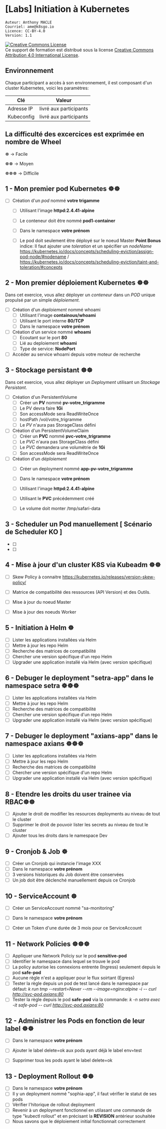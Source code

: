 # [Labs] Initiation à Kubernetes 

    Auteur: Anthony MACLE
    Courriel: ame@k8sgo.io
    Licence: CC-BY-4.0
    Version: 1.1

<!--- Forked from  --->

<a rel="license" href="http://creativecommons.org/licenses/by/4.0/"><img alt="Creative Commons License" style="border-width:0" src="https://i.creativecommons.org/l/by/4.0/88x31.png" /></a><br />Ce support de formation est distribué sous la license <a rel="license" href="http://creativecommons.org/licenses/by/4.0/">Creative Commons Attribution 4.0 International License</a>.

## Environnement

Chaque participant a accès à son environnement, il est composant d'un cluster Kubernetes, voici les paramètres:

| Clé        | Valeur                 |
| ---------- | ---------------------- |
| Adresse IP | livré aux participants |
| Kubeconfig | livré aux participants |

## La difficulté des excercices est exprimée en nombre de Wheel

☸️ -> Facile

☸️☸️ -> Moyen 

☸️☸️☸️ -> Difficile

## 1 - Mon premier pod Kubernetes ☸️☸️ 

- [ ] Création d'un *pod* nommé **votre trigamme**
  - [ ] Utilisant l'image **httpd:2.4.41-alpine**
  - [ ] Le conteneur doit être nommé **pod1-container**
  - [ ] Dans le namespace **votre prénom**
  - [ ] Le pod doit seulement être déployé sur le noeud Master  **Point Bonus** indice: Il faut ajouter une *toleration* et un spécifier un *nodeName*
        https://kubernetes.io/docs/concepts/scheduling-eviction/assign-pod-node/#nodename / https://kubernetes.io/docs/concepts/scheduling-eviction/taint-and-toleration/#concepts


## 2 - Mon premier déploiement Kubernetes ☸️☸️ 

Dans cet exercice, vous allez déployer un *conteneur* dans un *POD* unique propulsé par un simple *déploiement*.

- [ ] Création d'un *deploiement* nommé whoami
  - [ ] Utilisant l'image **containous/whoami**
  - [ ] Utilisant le port interne **80/TCP**
  - [ ] Dans le namespace **votre prénom**
- [ ] Création d'un service nommé **whoami**
  - [ ] Ecoutant sur le port **80**
  - [ ] Lié au deploiement **whoami**
  - [ ] Type de service: **NodePort**
- [ ] Accéder au service whoami depuis votre moteur de recherche

## 3 - Stockage persistant ☸️☸️

Dans cet exercice, vous allez déployer un *Deployment* utilisant un *Stockage Persistant*.

- [ ] Création d'un PersistentVolume
  - [ ] Créer un **PV** nommé **pv-votre_trigramme**
  - [ ] Le PV devra faire **1Gi**
  - [ ] Son accessMode sera ReadWriteOnce
  - [ ] hostPath /vol/votre_trigramme
  - [ ] Le *PV* n'aura pas StorageClass défini
- [ ] Création d'un PersistentVolumeClaim
  - [ ] Créer un **PVC** nommé **pvc-votre_trigramme**
  - [ ] Le *PVC* n'aura pas StorageClass défini
  - [ ] Le *PVC* demandera une volumétrie de **1Gi**
  - [ ] Son accessMode sera ReadWriteOnce
- [ ] Création d'un *déploiement*
  - [ ] Créer un deployment nommé **app-pv-votre_trigramme**
  - [ ] Dans le namespace **votre prénom**
  - [ ] Utilisant l'image **httpd:2.4.41-alpine**
  - [ ] Utilisant le **PVC** précédemment créé
  - [ ] Le volume doit monter /tmp/safari-data 
  


## 3 - Scheduler un Pod manuellement [ Scénario de Scheduler KO ]


- [ ] 
- [ ] 


## 4 - Mise à jour d'un cluster K8S via Kubeadm ☸️☸️ 

 
- [ ] Skew Policy à connaitre https://kubernetes.io/releases/version-skew-policy/
- [ ] Matrice de compatibilité des ressources (API Version) et des Outils.
- [ ] Mise à jour du noeud Master
- [ ] Mise à jour des noeuds Worker


## 5 - Initiation à Helm ☸️

- [ ] Lister les applications installées via Helm
- [ ] Mettre à jour les repo Helm
- [ ] Recherche des matrices de compatibilité
- [ ] Chercher une version spécifique d'un repo Helm
- [ ] Upgrader une application installé via Helm (avec version spécifique)

## 6 - Debuger le deployment "setra-app" dans le namespace setra ☸️☸️☸️

- [ ] Lister les applications installées via Helm
- [ ] Mettre à jour les repo Helm
- [ ] Recherche des matrices de compatibilité
- [ ] Chercher une version spécifique d'un repo Helm
- [ ] Upgrader une application installé via Helm (avec version spécifique)

## 7 - Debuger le deployment "axians-app" dans le namespace axians ☸️☸️☸️

- [ ] Lister les applications installées via Helm
- [ ] Mettre à jour les repo Helm
- [ ] Recherche des matrices de compatibilité
- [ ] Chercher une version spécifique d'un repo Helm
- [ ] Upgrader une application installé via Helm (avec version spécifique)

## 8 - Etendre les droits du user trainee via RBAC☸️☸️

- [ ] Ajouter le droit de modifier les resources deployments au niveau de tout le cluster
- [ ] Supprimer le droit de pouvoir lister les secrets au niveau de tout le cluster
- [ ] Ajouter tous les droits dans le namespace Dev

## 9 - Cronjob & Job ☸️

- [ ] Créer un Cronjob qui instancie l'image XXX
- [ ] Dans le namespace **votre prénom**
- [ ] 3 versions historiques du Job doivent être conservées
- [ ] Un job doit être déclenché manuellement depuis ce Cronjob

## 10 - ServiceAccount ☸️

- [ ] Créer un ServiceAccount nommé "sa-monitoring"
- [ ] Dans le namespace **votre prénom**
- [ ] Créer un Token d'une durée de 3 mois pour ce ServiceAccount 


## 11 - Network Policies ☸️☸️☸️

- [ ] Appliquer une Network Policiy sur le pod **sensitive-pod**
- [ ] Identifier le namespace dans lequel se trouve le pod
- [ ] La policy autorise les connexions entrente (Ingress) seulement depuis le pod **safe-pod**
- [ ] Aucune règle n'est a appliquer pour le flux soirtant (Egress)
- [ ] Tester la règle depuis un pod de test lancé dans le namespace par défaut: *k run tmp --restart=Never --rm --image=nginx:alpine -i -- curl http://svc-pod.axians:80*
- [ ] Tester la règle depuis le pod **safe-pod** via la commande: *k -n setra exec -it safe-pod -- curl http://svc-pod.axians:80*

## 12 - Administrer les Pods en fonction de leur label ☸️☸️

- [ ] Dans le namespace **votre prénom**
- [ ] Ajouter le label delete=ok aux pods ayant déjà le label env=test
- [ ] Supprimer tous les pods ayant le label delete=ok


## 13 - Deployment Rollout ☸️☸️

- [ ] Dans le namespace **votre prénom**
- [ ] Il y un deployment nommé "sophia-app", il faut vérifier le statut de ses pods
- [ ] Vérifier l'hitorique de rollout deployment
- [ ] Revenir à un deployment fonctionnel en utilasant une commande de type "kubectl rollout" et en précisant la **REVISION** antérieur souhaitée
- [ ] Nous savons que le déploiement initial fonctionnait correctement

